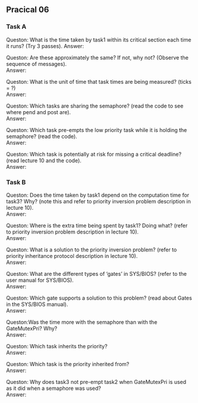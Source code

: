 ## Pracical 06

### Task A
Queston: What is the time taken by task1 within its critical section each time it runs? (Try 3
passes).
Answer:

Queston: Are these approximately the same? If not, why not? (Observe the sequence of messages).  
Answer:

Queston: What is the unit of time that task times are being measured? (ticks = ?)    
Answer:

Queston: Which tasks are sharing the semaphore? (read the code to see where pend and post
are).  
Answer:

Queston: Which task pre-empts the low priority task while it is holding the semaphore? (read
the code).  
Answer:

Queston: Which task is potentially at risk for missing a critical deadline? (read lecture 10 and
the code).  
Answer:

### Task B
Queston: Does the time taken by task1 depend on the computation time for task3? Why? (note
this and refer to priority inversion problem description in lecture 10).  
Answer:

Queston: Where is the extra time being spent by task1? Doing what? (refer to priority inversion
problem description in lecture 10).  
Answer:

Queston: What is a solution to the priority inversion problem? (refer to priority inheritance
protocol description in lecture 10).  
Answer:

Queston: What are the different types of ‘gates’ in SYS/BIOS? (refer to the user manual for
SYS/BIOS).  
Answer:

Queston: Which gate supports a solution to this problem? (read about Gates in the SYS/BIOS
manual).  
Answer:

Queston:Was the time more with the semaphore than with the GateMutexPri? Why?  
Answer:

Queston: Which task inherits the priority?  
Answer:

Queston: Which task is the priority inherited from?  
Answer:

Queston: Why does task3 not pre-empt task2 when GateMutexPri is used as it did when a
semaphore was used?  
Answer:

